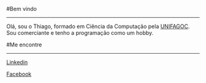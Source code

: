 #Bem vindo
***
Olá, sou o Thiago, formado em Ciência da Computação pela [UNIFAGOC](https://www.fagoc.br/).
Sou comerciante e tenho a programação como um hobby.


#Me encontre
***
[Linkedin](https://www.linkedin.com/in/thiago-sartori-1820b213a)

[Facebook](https://www.facebook.com/sartori10)
